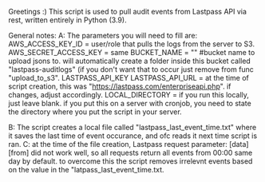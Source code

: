 Greetings :)
This script is used to pull audit events from Lastpass API via rest, written entirely in Python (3.9).

General notes: 
A: The parameters you will need to fill are:
AWS_ACCESS_KEY_ID = user/role that pulls the logs from the server to S3.
AWS_SECRET_ACCESS_KEY = same
BUCKET_NAME = "" #bucket name to upload jsons to. will automatically create a folder inside this bucket called "lastpass-auditlogs"
(if you don't want that to occur just remove from func "upload_to_s3".
LASTPASS_API_KEY
LASTPASS_API_URL = at the time of script creation, this was  "https://lastpass.com/enterpriseapi.php". if changes, adjust accordingly.
LOCAL_DIRECTORY = if you run this locally, just leave blank. if you put this on a server with cronjob, you need to state the directory where you put the script in your server.

B: The script creates a local file called "lastpass_last_event_time.txt" where it saves the last time of event occurance, and ofc reads it next time script is ran.
C: at the time of the file creation, Lastpass request parameter: [data][from] did not work well, so all requests return all events from 00:00 same day by default.
   to overcome this the script removes irrelevnt events based on the value in the "latpass_last_event_time.txt.
